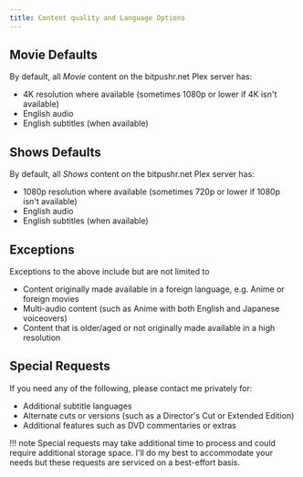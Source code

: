 ```yaml
---
title: Content quality and Language Options
---
```


## Movie Defaults

By default, all *Movie* content on the bitpushr.net Plex server has:

- 4K resolution where available (sometimes 1080p or lower if 4K isn't available)
- English audio
- English subtitles (when available)

## Shows Defaults

By default, all *Shows* content on the bitpushr.net Plex server has:

- 1080p resolution where available (sometimes 720p or lower if 1080p isn't available)
- English audio
- English subtitles (when available)

## Exceptions

Exceptions to the above include but are not limited to

- Content originally made available in a foreign language, e.g. Anime or foreign movies
- Multi-audio content (such as Anime with both English and Japanese voiceovers)
- Content that is older/aged or not originally made available in a high resolution

## Special Requests

If you need any of the following, please contact me privately for:

- Additional subtitle languages
- Alternate cuts or versions (such as a Director's Cut or Extended Edition)
- Additional features such as DVD commentaries or extras

!!! note
    Special requests may take additional time to process and could require additional storage space. I'll do my best to accommodate your needs but these requests are serviced on a best-effort basis.
